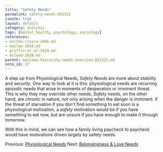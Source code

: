```yaml
---
title: "Safety Needs"
permalink: safety-needs-052321
isnote: true
layout: default
category: analysis
tags: [mental_health, psychology, sociology]
references: 
- koltko-rivera-2006.md
- maslow-1943.md
- griffin-et-al-2019.md
- mcleod-2020.md
parent: maslows-hierarchy-needs-overview-052321.md
note_id: 37
---
```


A step up from Physiological Needs, *Safety Needs* are more about *stability* and *security*. One way to look at it is this: physiological needs are recurring *episodic* needs that arise in moments of desperation or imminent threat. This is why they may override other needs. *Safety* needs, on the other hand, are *chronic* in nature, not only arising when the danger is imminent. If the threat of starvation if you don't find something to eat soon is a physiological motivation, a *safety* motivation would be if you have something to eat now, but are unsure if you have enough to make it through tomorrow.

With this in mind, we can see how a family living paycheck to paycheck would have motivations driven largely by safety needs.

Previous: [Physiological Needs](physiological-needs-052321) Next: [Belongingness & Love Needs](belongingness-love-needs-052321)
